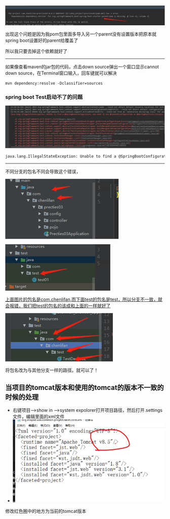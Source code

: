 ![1564675296753](image/1564675296753.png)

出现这个问题是因为我pom包里面多导入另一个parent没有设置版本把原本就spring boot设置好的parent给覆盖了

所以我只要去掉这个依赖就好了

------

如果像查看maven的jar包的代码，点击down source弹出一个窗口显示cannot down source，在Terminal窗口输入，回车键就可以解决

```
mvn dependency:resolve -Dclassifier=sources
```



### spring boot Test启动不了的问题

![1564718511221](image/1564718511221.png)

```xml
java.lang.IllegalStateException: Unable to find a @SpringBootConfiguration, you need to use @ContextConfiguration or @SpringBootTest(classes=...) with your test
```

****

不同分支的包名不同会导致这个错误，

![1564718648236](image/1564718648236.png)

![1564718696442](image/1564718696442.png)

<u>上面图片的包名是com.chenlifan,而下面test的包名是test，所以分支不一致，就会报错，我们把test的包名的该成和上面的一样就好了</u>

![1564721857850](image/1564721857850.png)

将包名改为与其他分支一样的路径。就可以了！





## 当项目的tomcat版本和使用的tomcat的版本不一致的时候的处理

- 右键项目-->show in -->system expolorer打开项目路径，然后打开.settings文件，编辑里面的xml文件
- ![1577715639633](image/1577715639633.png)

修改红色圈中的地方为当前的tomcat版本